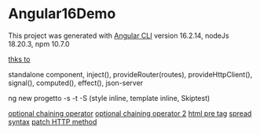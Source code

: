# Angular16Demo

This project was generated with [Angular CLI](https://github.com/angular/angular-cli) version 16.2.14, nodeJs 18.20.3, npm 10.7.0

[thks to](https://www.youtube.com/watch?v=LAqdxeWpzqU&list=PLUioGv_6G9YIBnFRKtLST0kMta5acSjGv&ab_channel=FabioBiondi-Front-EndTutorials)

standalone component, inject(), provideRouter(routes), provideHttpClient(), signal(), computed(), effect(), json-server

ng new progetto -s -t -S (style inline, template inline, Skiptest)

[optional chaining operator](https://javascript.info/optional-chaining)
[optional chaining operator 2](https://developer.mozilla.org/en-US/docs/Web/JavaScript/Reference/Operators/Optional_chaining)
[html pre tag](http://www.w3schools.com/TAGs/tag_pre.asp)
[spread syntax](https://developer.mozilla.org/en-US/docs/Web/JavaScript/Reference/Operators/Spread_syntax)
[patch HTTP method](https://developer.mozilla.org/en-US/docs/Web/HTTP/Methods/PATCH)
